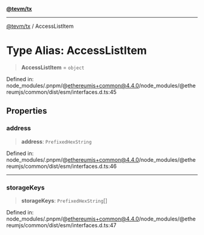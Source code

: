 [**@tevm/tx**](../README.md)

***

[@tevm/tx](../globals.md) / AccessListItem

# Type Alias: AccessListItem

> **AccessListItem** = `object`

Defined in: node\_modules/.pnpm/@ethereumjs+common@4.4.0/node\_modules/@ethereumjs/common/dist/esm/interfaces.d.ts:45

## Properties

### address

> **address**: `PrefixedHexString`

Defined in: node\_modules/.pnpm/@ethereumjs+common@4.4.0/node\_modules/@ethereumjs/common/dist/esm/interfaces.d.ts:46

***

### storageKeys

> **storageKeys**: `PrefixedHexString`[]

Defined in: node\_modules/.pnpm/@ethereumjs+common@4.4.0/node\_modules/@ethereumjs/common/dist/esm/interfaces.d.ts:47
